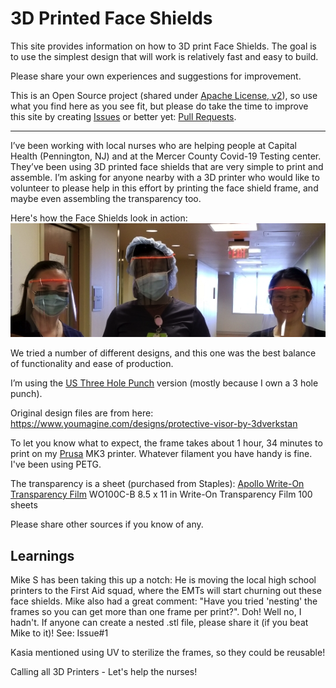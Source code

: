 3D Printed Face Shields
=======================

This site provides information on how to 3D print Face Shields.
The goal is to use the simplest design that will work is relatively fast and easy to build.

Please share your own experiences and suggestions for improvement. 

This is an Open Source project (shared under [Apache License, v2](LICENSE.txt)), so use what 
you find here as you see fit, but please do take the time to improve this site by creating 
[Issues](https://github.com/bha-github-organization/trip-d-print/issues) or better yet: [Pull Requests](https://github.com/bha-github-organization/trip-d-print/pulls). 

---------
I’ve been working with local nurses who are helping people at Capital Health (Pennington, NJ) and at the Mercer County Covid-19
Testing center. They’ve been using 3D printed face shields that are very simple to print and assemble.
I’m asking for anyone nearby with a 3D printer who would like to volunteer to please help in this effort 
by printing the face shield frame, and maybe even assembling the transparency too. 

Here's how the Face Shields look in action:
![nurses-with-shields](images/3Nurses-FaceShield.png)

We tried a number of different designs, and this one was the best balance of functionality and ease of production.

I’m using the [US Three Hole Punch](stl/Visor_Frame_NORTH_AMERICA_LETTER_v2.stl) version (mostly because I own a 3 hole punch).

Original design files are from here: https://www.youmagine.com/designs/protective-visor-by-3dverkstan

To let you know what to expect, the frame takes about 1 hour, 34 minutes to print on my 
[Prusa](https://www.prusa3d.com) MK3 printer.
Whatever filament you have handy is fine. I've been using PETG.

The transparency is a sheet (purchased from Staples): 
[Apollo Write-On Transparency Film](https://www.staples.com/Apollo-Write-On-Transparency-Film-Clear-8-1-2-W-x-11-H-100-Box/product_829333)
WO100C-B
8.5 x 11 in
Write-On Transparency Film
100 sheets

Please share other sources if you know of any.

Learnings
---------

Mike S has been taking this up a notch: He is moving the local high school printers to the
First Aid squad, where the EMTs will start churning out these face shields. Mike also had a great comment: 
"Have you tried 'nesting' the frames so you can get more than one frame per print?". Doh! Well no, I hadn't.
If anyone can create a nested .stl file, please share it (if you beat Mike to it)! See: Issue#1

Kasia mentioned using UV to sterilize the frames, so they could be reusable!

Calling all 3D Printers - Let's help the nurses!
